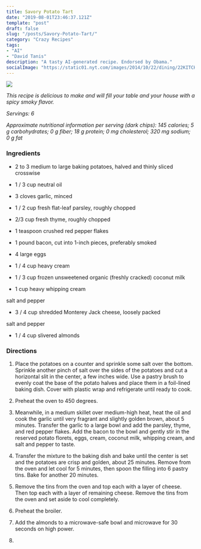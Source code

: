 ```yaml
---
title: Savory Potato Tart
date: "2019-08-01T23:46:37.121Z"
template: "post"
draft: false
slug: "/posts/Savory-Potato-Tart/"
category: "Crazy Recipes"
tags:
- "AI"
- "David Tanis"
description: "A tasty AI-generated recipe. Endorsed by Obama."
socialImage: "https://static01.nyt.com/images/2014/10/22/dining/22KITCHEN4/1022KITCHEN4-superJumbo.jpg"
---
```


![](https://static01.nyt.com/images/2014/10/22/dining/22KITCHEN4/1022KITCHEN4-superJumbo.jpg)

*This recipe is delicious to make and will fill your table and your house with a spicy smoky flavor.*

*Servings: 6*

*Approximate nutritional information per serving (dark chips): 145 calories; 5 g carbohydrates; 0 g fiber; 18 g protein; 0 mg cholesterol; 320 mg sodium; 0 g fat*
### Ingredients

* 2 to 3 medium to large baking potatoes, halved and thinly sliced crosswise

* 1 / 3 cup neutral oil

* 3 cloves garlic, minced

* 1 / 2 cup fresh flat-leaf parsley, roughly chopped

* 2/3 cup fresh thyme, roughly chopped

* 1 teaspoon crushed red pepper flakes

* 1 pound bacon, cut into 1-inch pieces, preferably smoked

* 4 large eggs

* 1 / 4 cup heavy cream

* 1 / 3 cup frozen unsweetened organic (freshly cracked) coconut milk

* 1 cup heavy whipping cream

salt and pepper

* 3 / 4 cup shredded Monterey Jack cheese, loosely packed

salt and pepper

* 1 / 4 cup slivered almonds
### Directions

1. Place the potatoes on a counter and sprinkle some salt over the bottom. Sprinkle another pinch of salt over the sides of the potatoes and cut a horizontal slit in the center, a few inches wide. Use a pastry brush to evenly coat the base of the potato halves and place them in a foil-lined baking dish. Cover with plastic wrap and refrigerate until ready to cook.

1. Preheat the oven to 450 degrees.

1. Meanwhile, in a medium skillet over medium-high heat, heat the oil and cook the garlic until very fragrant and slightly golden brown, about 5 minutes. Transfer the garlic to a large bowl and add the parsley, thyme, and red pepper flakes. Add the bacon to the bowl and gently stir in the reserved potato florets, eggs, cream, coconut milk, whipping cream, and salt and pepper to taste.

1. Transfer the mixture to the baking dish and bake until the center is set and the potatoes are crisp and golden, about 25 minutes. Remove from the oven and let cool for 5 minutes, then spoon the filling into 6 pastry tins. Bake for another 20 minutes.

1. Remove the tins from the oven and top each with a layer of cheese. Then top each with a layer of remaining cheese. Remove the tins from the oven and set aside to cool completely.

1. Preheat the broiler.

1. Add the almonds to a microwave-safe bowl and microwave for 30 seconds on high power.

1. 